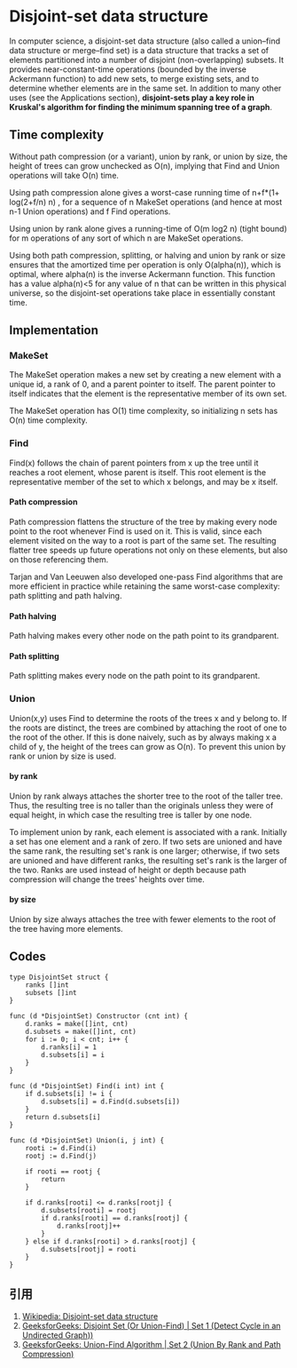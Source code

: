 # Disjoint-set data structure

In computer science, a disjoint-set data structure (also called a union–find data structure or merge–find set) is a data structure that tracks a set of elements partitioned into a number of disjoint (non-overlapping) subsets. It provides near-constant-time operations (bounded by the inverse Ackermann function) to add new sets, to merge existing sets, and to determine whether elements are in the same set. In addition to many other uses (see the Applications section), **disjoint-sets play a key role in Kruskal's algorithm for finding the minimum spanning tree of a graph**.

## Time complexity

Without path compression (or a variant), union by rank, or union by size, the height of trees can grow unchecked as O(n), implying that Find and Union operations will take O(n) time.

Using path compression alone gives a worst-case running time of n+f*(1+ log(2+f/n) n) , for a sequence of n MakeSet operations (and hence at most n-1 Union operations) and f Find operations.

Using union by rank alone gives a running-time of O(m log2 n) (tight bound) for m operations of any sort of which n are MakeSet operations.

Using both path compression, splitting, or halving and union by rank or size ensures that the amortized time per operation is only O(alpha(n)), which is optimal, where alpha(n) is the inverse Ackermann function. This function has a value alpha(n)<5 for any value of n that can be written in this physical universe, so the disjoint-set operations take place in essentially constant time.

## Implementation

### MakeSet

The MakeSet operation makes a new set by creating a new element with a unique id, a rank of 0, and a parent pointer to itself. The parent pointer to itself indicates that the element is the representative member of its own set.

The MakeSet operation has O(1) time complexity, so initializing n sets has O(n) time complexity.

### Find

Find(x) follows the chain of parent pointers from x up the tree until it reaches a root element, whose parent is itself. This root element is the representative member of the set to which x belongs, and may be x itself.

#### Path compression

Path compression flattens the structure of the tree by making every node point to the root whenever Find is used on it. This is valid, since each element visited on the way to a root is part of the same set. The resulting flatter tree speeds up future operations not only on these elements, but also on those referencing them.

Tarjan and Van Leeuwen also developed one-pass Find algorithms that are more efficient in practice while retaining the same worst-case complexity: path splitting and path halving.

#### Path halving

Path halving makes every other node on the path point to its grandparent.

#### Path splitting

Path splitting makes every node on the path point to its grandparent.

### Union

Union(x,y) uses Find to determine the roots of the trees x and y belong to. If the roots are distinct, the trees are combined by attaching the root of one to the root of the other. If this is done naively, such as by always making x a child of y, the height of the trees can grow as O(n). To prevent this union by rank or union by size is used.

#### by rank

Union by rank always attaches the shorter tree to the root of the taller tree. Thus, the resulting tree is no taller than the originals unless they were of equal height, in which case the resulting tree is taller by one node.

To implement union by rank, each element is associated with a rank. Initially a set has one element and a rank of zero. If two sets are unioned and have the same rank, the resulting set's rank is one larger; otherwise, if two sets are unioned and have different ranks, the resulting set's rank is the larger of the two. Ranks are used instead of height or depth because path compression will change the trees' heights over time.

#### by size

Union by size always attaches the tree with fewer elements to the root of the tree having more elements.

## Codes

```
type DisjointSet struct {
	ranks []int
	subsets []int
}

func (d *DisjointSet) Constructor (cnt int) {
	d.ranks = make([]int, cnt)
	d.subsets = make([]int, cnt)
	for i := 0; i < cnt; i++ {
		d.ranks[i] = 1
		d.subsets[i] = i
	}
}

func (d *DisjointSet) Find(i int) int {
	if d.subsets[i] != i {
		d.subsets[i] = d.Find(d.subsets[i])
	}
	return d.subsets[i]
}

func (d *DisjointSet) Union(i, j int) {
	rooti := d.Find(i)
	rootj := d.Find(j)

	if rooti == rootj {
		return
	}

	if d.ranks[rooti] <= d.ranks[rootj] {
		d.subsets[rooti] = rootj
		if d.ranks[rooti] == d.ranks[rootj] {
			d.ranks[rootj]++
		}
	} else if d.ranks[rooti] > d.ranks[rootj] {
		d.subsets[rootj] = rooti
	}
}
```

## 引用

1. [Wikipedia: Disjoint-set data structure](https://en.wikipedia.org/wiki/Disjoint-set_data_structure#Time_complexity)
1. [GeeksforGeeks: Disjoint Set (Or Union-Find) | Set 1 (Detect Cycle in an Undirected Graph))](https://www.geeksforgeeks.org/union-find/)
1. [GeeksforGeeks: Union-Find Algorithm | Set 2 (Union By Rank and Path Compression)](https://www.geeksforgeeks.org/union-find-algorithm-set-2-union-by-rank/)